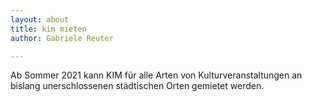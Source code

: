 ```yaml
---
layout: about
title: kim mieten
author: Gabriele Reuter

---
```


Ab Sommer 2021 kann KIM für alle Arten von Kulturveranstaltungen an bislang unerschlossenen städtischen Orten gemietet werden.